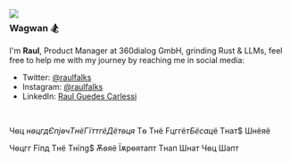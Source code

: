 <img align="left" src="https://cdn.discordapp.com/attachments/742720523150032947/1227762589413675050/nerv-logo-vector_1.png?ex=66299604&is=66172104&hm=2715e2ab7fa7d6967c6cbe99e2c18e1fa4e1d8041047803363a230f3ef3a1b5b&">

### Wagwan :snowboarder:

I'm **Raul**, Product Manager at 360dialog GmbH, grinding Rust & LLMs, feel free to help me with my journey by reaching me in social media:

- Twitter: [@raulfalks](https://twitter.com/raulfalks)
- Instagram: [@raulfalks](https://instagram.com/raulfalks)
- LinkedIn: [Raul Guedes Carlessi](https://www.linkedin.com/in/raul-guedes/)

<br>

Чѳц $нѳцгд Єпjѳч Tнё Гїттгё Дётѳця$ Tѳ Tнё Fцггё$т Бёcац$ё Tнат$ Шнёяё 

Чѳцгг Fїпд Tнё Tнїпg$ Ѫѳяё Їѫpѳятапт Tнап Шнат Чѳц Шапт
